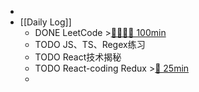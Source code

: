 -
- [[Daily Log]]
	- DONE LeetCode >[🍅🍅🍅🍅 100min](#agenda-pomo://?t=f-1689914303971-1500%2Cf-1689926229430-1500%2Cf-1689928043791-1500%2Cf-1689935565843-1500)
	- TODO JS、TS、Regex练习
	- TODO React技术揭秘
	- TODO React-coding Redux >[🍅 25min](#agenda-pomo://?t=f-1689949607283-1500)
	-